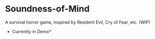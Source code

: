 # Soundness-of-Mind

A survival horror game, inspired by Resident Evil, Cry of Fear, etc. (WIP)

* Currently in Demo*

